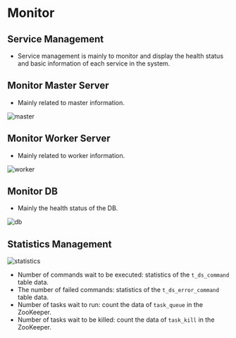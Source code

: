 # Monitor

## Service Management

- Service management is mainly to monitor and display the health status and basic information of each service in the system.

## Monitor Master Server

- Mainly related to master information.

![master](/img/new_ui/dev/monitor/master.png)

## Monitor Worker Server

- Mainly related to worker information.

![worker](/img/new_ui/dev/monitor/worker.png)

## Monitor DB

- Mainly the health status of the DB.

![db](/img/new_ui/dev/monitor/db.png)

## Statistics Management

![statistics](/img/new_ui/dev/monitor/statistics.png)

- Number of commands wait to be executed: statistics of the `t_ds_command` table data.
- The number of failed commands: statistics of the `t_ds_error_command` table data.
- Number of tasks wait to run: count the data of `task_queue` in the ZooKeeper.
- Number of tasks wait to be killed: count the data of `task_kill` in the ZooKeeper.
